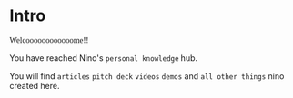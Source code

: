 <link rel="preconnect" href="https://fonts.googleapis.com">
<link rel="preconnect" href="https://fonts.gstatic.com" crossorigin>
<link href="https://fonts.googleapis.com/css2?family=Press+Start+2P&display=swap" rel="stylesheet">
<style>
  .pixel-font {
    font-family: 'Press Start 2P', cursive;
  }
</style>

# Intro

<span class="pixel-font"> Welcoooooooooooome!!</span>


You have reached Nino's <span class="pixel-font"> `personal knowledge` </span>hub.


You will find `articles` `pitch deck` `videos` `demos` and `all other things` nino created here.


```{tableofcontents}
```
